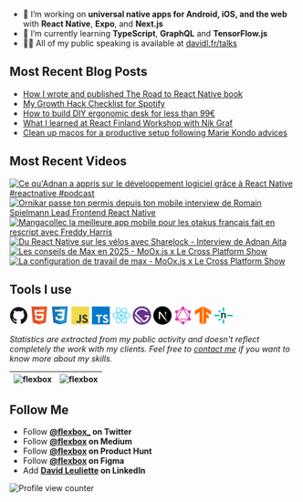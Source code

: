 - 🔭 I’m working on **universal native apps for Android, iOS, and the web** with **React Native**, **Expo**, and **Next.js**
- 🌱 I’m currently learning **TypeScript**, **GraphQL** and **TensorFlow.js**
- 👨‍💻 All of my public speaking is available at [davidl.fr/talks](https://davidl.fr/talks)

## Most Recent Blog Posts

<!-- MEDIUM:START -->
- [How I wrote and published The Road to React Native book](https://flexbox.medium.com/how-i-wrote-and-published-the-road-to-react-native-book-7ca80fa2fd88?source=rss-cc5b33b54088------2)
- [My Growth Hack Checklist for Spotify](https://flexbox.medium.com/how-i-got-more-than-4000-followers-on-spotify-ae4bcb6d6e73?source=rss-cc5b33b54088------2)
- [How to build DIY ergonomic desk for less than 99€](https://flexbox.medium.com/how-to-build-diy-ergonomic-desk-for-less-than-99-82fa51a0d98e?source=rss-cc5b33b54088------2)
- [What I learned at React Finland Workshop with Nik Graf](https://medium.com/react-finland/what-i-learned-at-react-finland-workshop-with-nik-graf-99c37dc1d8c1?source=rss-cc5b33b54088------2)
- [Clean up macos for a productive setup following Marie Kondo advices](https://blog.usejournal.com/kondo-your-mac-b2443f2ebc2f?source=rss-cc5b33b54088------2)
<!-- MEDIUM:END -->

## Most Recent Videos

<!-- BEGIN YOUTUBE-CARDS -->
[![Ce qu'Adnan a appris sur le développement logiciel grâce à React Native  #reactnative #podcast](https://ytcards.demolab.com/?id=PM8LKaDpbWA&title=Ce+qu%27Adnan+a+appris+sur+le+d%C3%A9veloppement+logiciel+gr%C3%A2ce+%C3%A0+React+Native++%23reactnative+%23podcast&lang=en&timestamp=1747389644&background_color=%230d1117&title_color=%23ffffff&stats_color=%23dedede&max_title_lines=1&width=250&border_radius=5 "Ce qu'Adnan a appris sur le développement logiciel grâce à React Native  #reactnative #podcast")](https://www.youtube.com/watch?v=PM8LKaDpbWA)
[![Ornikar passe ton permis depuis ton mobile interview de Romain Spielmann Lead Frontend React Native](https://ytcards.demolab.com/?id=J3q7UwdoJDc&title=Ornikar+passe+ton+permis+depuis+ton+mobile+interview+de+Romain+Spielmann+Lead+Frontend+React+Native&lang=en&timestamp=1747351673&background_color=%230d1117&title_color=%23ffffff&stats_color=%23dedede&max_title_lines=1&width=250&border_radius=5 "Ornikar passe ton permis depuis ton mobile interview de Romain Spielmann Lead Frontend React Native")](https://www.youtube.com/watch?v=J3q7UwdoJDc)
[![Mangacollec la meilleure app mobile pour les otakus français fait en rescript avec Freddy Harris](https://ytcards.demolab.com/?id=y2mk3hJ_3A4&title=Mangacollec+la+meilleure+app+mobile+pour+les+otakus+fran%C3%A7ais+fait+en+rescript+avec+Freddy+Harris&lang=en&timestamp=1746660687&background_color=%230d1117&title_color=%23ffffff&stats_color=%23dedede&max_title_lines=1&width=250&border_radius=5 "Mangacollec la meilleure app mobile pour les otakus français fait en rescript avec Freddy Harris")](https://www.youtube.com/watch?v=y2mk3hJ_3A4)
[![Du React Native sur les vélos avec Sharelock - Interview de Adnan Aita](https://ytcards.demolab.com/?id=H_lM_TU39tY&title=Du+React+Native+sur+les+v%C3%A9los+avec+Sharelock+-+Interview+de+Adnan+Aita&lang=en&timestamp=1746054854&background_color=%230d1117&title_color=%23ffffff&stats_color=%23dedede&max_title_lines=1&width=250&border_radius=5 "Du React Native sur les vélos avec Sharelock - Interview de Adnan Aita")](https://www.youtube.com/watch?v=H_lM_TU39tY)
[![Les conseils de Max en 2025 - MoOx.js x Le Cross Platform Show](https://ytcards.demolab.com/?id=qEN6ijJPoZQ&title=Les+conseils+de+Max+en+2025+-+MoOx.js+x+Le+Cross+Platform+Show&lang=en&timestamp=1745935276&background_color=%230d1117&title_color=%23ffffff&stats_color=%23dedede&max_title_lines=1&width=250&border_radius=5 "Les conseils de Max en 2025 - MoOx.js x Le Cross Platform Show")](https://www.youtube.com/watch?v=qEN6ijJPoZQ)
[![La configuration de travail de max - MoOx.js x Le Cross Platform Show](https://ytcards.demolab.com/?id=Vs_bc3rsM0Y&title=La+configuration+de+travail+de+max+-+MoOx.js+x+Le+Cross+Platform+Show&lang=en&timestamp=1745762443&background_color=%230d1117&title_color=%23ffffff&stats_color=%23dedede&max_title_lines=1&width=250&border_radius=5 "La configuration de travail de max - MoOx.js x Le Cross Platform Show")](https://www.youtube.com/watch?v=Vs_bc3rsM0Y)
<!-- END YOUTUBE-CARDS -->

## Tools I use

<p align="left">
  <img src="https://raw.githubusercontent.com/devicons/devicon/master/icons/github/github-original.svg" alt="git" width="32" height="32"/>
  <img src="https://raw.githubusercontent.com/devicons/devicon/master/icons/html5/html5-original.svg" alt="html5" width="32" height="32"/>
  <img src="https://raw.githubusercontent.com/devicons/devicon/master/icons/css3/css3-original.svg" alt="css3" width="32" height="32"/>

  <img src="https://raw.githubusercontent.com/devicons/devicon/master/icons/javascript/javascript-original.svg" alt="javascript" width="32" height="32"/>
  <img src="https://raw.githubusercontent.com/devicons/devicon/master/icons/typescript/typescript-original.svg" alt="typescript" width="32" height="32"/>
  <img src="https://raw.githubusercontent.com/devicons/devicon/master/icons/react/react-original.svg" alt="react" width="32" height="32"/>
  <img src="https://raw.githubusercontent.com/devicons/devicon/master/icons/gatsby/gatsby-original.svg" alt="gatsby" width="32" height="32"/>
  <img src="https://raw.githubusercontent.com/devicons/devicon/master/icons/nextjs/nextjs-original.svg" alt="nextjs" width="32" height="32"/>
  <img src="https://raw.githubusercontent.com/devicons/devicon/master/icons/graphql/graphql-plain.svg" alt="graphql" width="32" height="32"/>
  <img src="https://raw.githubusercontent.com/devicons/devicon/master/icons/tensorflow/tensorflow-original.svg" alt="tensorflow" width="32" height="32"/>
  <img src="https://raw.githubusercontent.com/devicons/devicon/master/icons/netlify/netlify-original.svg" alt="netlify" width="32" height="32"/>

</p>

<em>Statistics are extracted from my public activity and doesn't reflect completely the work with my clients.</em>
<em>Feel free to <a href="https://davidl.fr/onboading" target="_blank">contact me</a> if you want to know more about my skills.</em>

| <img src="https://github-readme-stats.vercel.app/api?username=flexbox&show_icons=true&theme=buefy" alt="flexbox" />  | <img src="https://github-readme-stats.vercel.app/api/top-langs/?username=flexbox&layout=compact&hide=html&theme=buefy" alt="flexbox" /> |
| ------------- | ------------- |

## Follow Me

- Follow **<a href="https://twitter.com/intent/follow?screen_name=flexbox_">@flexbox_</a> on Twitter**
- Follow **<a href="https://medium.com/@flexbox">@flexbox</a> on Medium**
- Follow **<a href="https://www.producthunt.com/@flexbox">@flexbox</a> on Product Hunt**
- Follow **<a href="https://www.figma.com/@flexbox">@flexbox</a> on Figma**
- Add **<a href="https://www.linkedin.com/in/david-leuliette">David Leuliette</a> on LinkedIn**

![Profile view counter](https://komarev.com/ghpvc/?username=flexbox)
